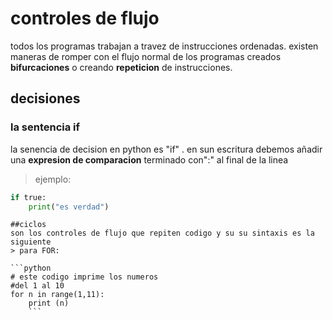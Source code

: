# controles de flujo
todos los programas trabajan a travez de instrucciones ordenadas.
existen maneras de romper con el flujo normal de los programas creados
**bifurcaciones** o creando **repeticion** de instrucciones.
## decisiones
### la sentencia if
la senencia de decision en python es "if" . en sun escritura debemos añadir una **expresion de comparacion**
terminado con":" al final de la linea
>ejemplo:

```python
if true:
    print("es verdad")
```
    ##ciclos
    son los controles de flujo que repiten codigo y su su sintaxis es la siguiente
    > para FOR:

    ```python
    # este codigo imprime los numeros
    #del 1 al 10
    for n in range(1,11):
        print (n)
        ```
        
